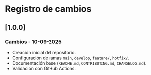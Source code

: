 # Registro de cambios

## [1.0.0]
### Cambios - 10-09-2025
- Creación inicial del repositorio.
- Configuración de ramas `main`, `develop`, `feature/`, `hotfix/`.
- Documentación base (`README.md`, `CONTRIBUTING.md`, `CHANGELOG.md`).
- Validación con GitHub Actions.